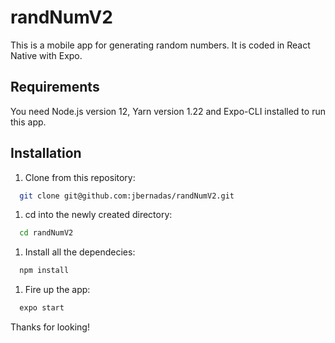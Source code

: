 # randNumV2

This is a mobile app for generating random numbers. It is coded in React Native with Expo.

## Requirements
You need Node.js version 12, Yarn version 1.22 and Expo-CLI installed to run this app.

## Installation
1. Clone from this repository:
```bash
  git clone git@github.com:jbernadas/randNumV2.git
```
1. cd into the newly created directory:
```bash
  cd randNumV2
```
1. Install all the dependecies:
```bash
  npm install
```
1. Fire up the app:
```bash
  expo start
```
Thanks for looking!
